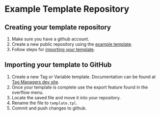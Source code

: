 # Example Template Repository

## Creating your template repository

1.  Make sure you have a github account.
1.  Create a new public repository using the
    [example template](https://github.com/gtm-vendor-templates/example-template).
1.  Follow steps for [importing your template](#importing-your-template).

## Importing your template to GitHub

1.  Create a new Tag or Variable template. Documentation can be found at
    [Tag Managers dev site](https://developers.google.com/tag-manager/templates/).
1.  Once your template is complete use the export feature found in the overflow
    menu.
1.  Locate the saved file and move it into your repository.
1.  Rename the file to `template.tpl`.
1.  Commit and push changes to github.
